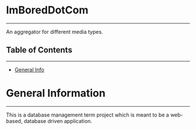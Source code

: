 # ImBoredDotCom
---
An aggregator for different media types.

## Table of Contents
---
* [General Info](#General-Information)


# General Information
---
This is a database management term project which is meant to be a web-based, database driven application.